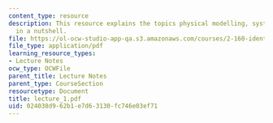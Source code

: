 ```yaml
---
content_type: resource
description: This resource explains the topics physical modelling, system identification
  in a nutshell.
file: https://ol-ocw-studio-app-qa.s3.amazonaws.com/courses/2-160-identification-estimation-and-learning-spring-2006/024038d962b1e7d63130fc746e03ef71_lecture_1.pdf
file_type: application/pdf
learning_resource_types:
- Lecture Notes
ocw_type: OCWFile
parent_title: Lecture Notes
parent_type: CourseSection
resourcetype: Document
title: lecture_1.pdf
uid: 024038d9-62b1-e7d6-3130-fc746e03ef71
---
```

